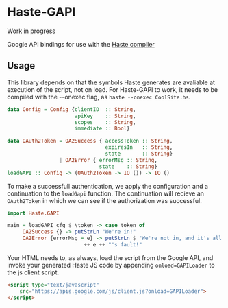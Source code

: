 Haste-GAPI
==========

Work in progress

Google API bindings for use with the [Haste compiler](http://haste-lang.org)

Usage
-----

This library depends on that the symbols Haste generates are avaliable at
execution of the script, not on load. For Haste-GAPI to work, it needs to
be compiled with the --onexec flag, as `haste --onexec CoolSite.hs`.

```haskell
data Config = Config {clientID  :: String,
                      apiKey    :: String,
                      scopes    :: String,
                      immediate :: Bool}

data OAuth2Token = OA2Success { accessToken :: String,
                                expiresIn   :: String,
                                state       :: String}
                 | OA2Error { errorMsg :: String,
                              state    :: String}
loadGAPI :: Config -> (OAuth2Token -> IO ()) -> IO ()
```

To make a successfull authentication, we apply the configuration and
a continuation to the `loadGapi` function. The continuation will recieve
an `OAuth2Token` in which we can see if the authorization was successful.

```haskell
import Haste.GAPI

main = loadGAPI cfg $ \token -> case token of
     OA2Success {} -> putStrLn "We're in!"
     OA2Error {errorMsg = e} -> putStrLn $ "We're not in, and it's all "
	      		     	 ++ e ++ "'s fault!"
```

Your HTML needs to, as always, load the script from the Google API, and invoke
your generated Haste JS code by appending `onload=GAPILoader` to the js client
script. 

```html
<script type="text/javascript"
	src="https://apis.google.com/js/client.js?onload=GAPILoader">
</script>	     
```

